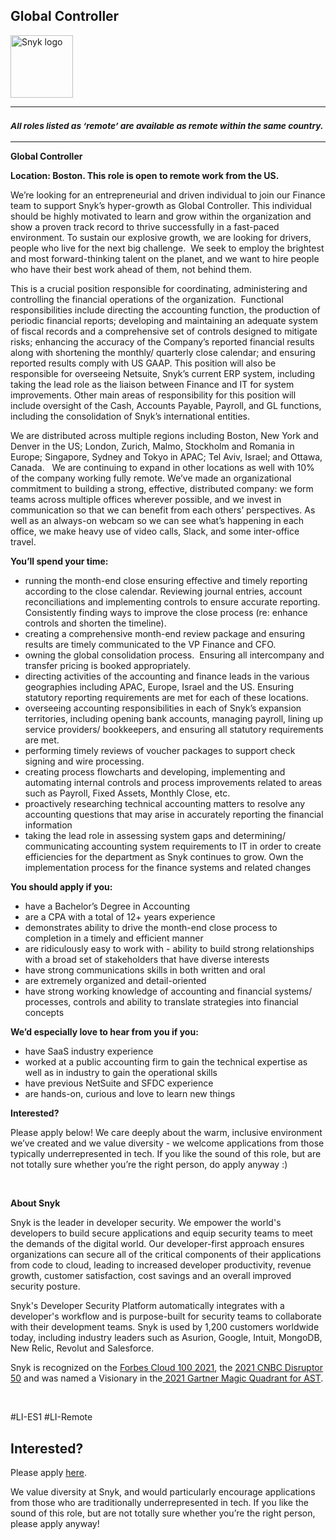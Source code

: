 Global Controller
---

<img src="https://res.cloudinary.com/snyk/image/upload/v1537345894/press-kit/brand/logo-black.png" width="100" alt="Snyk logo" />

<hr>
<h3><em><strong><sub>All roles listed as ‘remote’ are available as remote within the same country.</sub></strong></em></h3>
<hr>
<p class="p1"><span class="s1"><strong>Global Controller</strong></span></p>
<p class="p1"><span class="s1"><strong>Location: Boston. This role is open to remote work from the US.</strong></span></p>
<p class="p2"><span class="s1">We’re looking for an entrepreneurial and driven individual to join our Finance team to support Snyk’s hyper-growth as Global Controller. This individual should be highly motivated to learn and grow within the organization and show a proven track record to thrive successfully in a fast-paced environment. To sustain our explosive growth, we are looking for drivers, people who live for the next big challenge.<span class="Apple-converted-space">&nbsp; </span>We seek to employ the brightest and most forward-thinking talent on the planet, and we want to hire people who have their best work ahead of them, not behind them. <span class="Apple-converted-space">&nbsp;</span></span></p>
<p class="p2"><span class="s1">This is a crucial position responsible for coordinating, administering and controlling the financial operations of the organization.<span class="Apple-converted-space">&nbsp; </span>Functional responsibilities include directing the accounting function, the production of periodic financial reports; developing and maintaining an adequate system of fiscal records and a comprehensive set of controls designed to mitigate risks; enhancing the accuracy of the Company’s reported financial results along with shortening the monthly/ quarterly close calendar; and ensuring reported results comply with US GAAP. This position will also be responsible for overseeing Netsuite, Snyk’s current ERP system, including taking the lead role as the liaison between Finance and IT for system improvements. Other main areas of responsibility for this position will include oversight of the Cash, Accounts Payable, Payroll, and GL functions, including the consolidation of Snyk’s international entities.</span></p>
<p class="p2"><span class="s1">We are distributed across multiple regions including Boston, New York and Denver in the US; London, Zurich, Malmo, Stockholm and Romania in Europe; Singapore, Sydney and Tokyo in APAC; Tel Aviv, Israel; and Ottawa, Canada. <span class="Apple-converted-space">&nbsp; </span>We are continuing to expand in other locations as well with 10% of the company working fully remote. We’ve made an organizational commitment to building a strong, effective, distributed company: we form teams across multiple offices wherever possible, and we invest in communication so that we can benefit from each others’ perspectives. As well as an always-on webcam so we can see what’s happening in each office, we make heavy use of video calls, Slack, and some inter-office travel.</span></p>
<p class="p1"><span class="s2"><strong>You’ll spend your time:</strong></span></p>
<ul class="ul1">
<li class="li3"><span class="s1">running the month-end close ensuring effective and timely reporting according to the close calendar. Reviewing journal entries, account reconciliations and implementing controls to ensure accurate reporting. Consistently finding ways to improve the close process (re: enhance controls and shorten the timeline). <span class="Apple-converted-space">&nbsp;</span></span></li>
<li class="li3"><span class="s1">creating a comprehensive month-end review package and ensuring results are timely communicated to the VP Finance and CFO.</span></li>
<li class="li3"><span class="s1">owning the global consolidation process.<span class="Apple-converted-space">&nbsp; </span>Ensuring all intercompany and transfer pricing is booked appropriately. <span class="Apple-converted-space">&nbsp;</span></span></li>
<li class="li3"><span class="s1">directing activities of the accounting and finance leads in the various geographies including APAC, Europe, Israel and the US. Ensuring statutory reporting requirements are met for each of these locations.</span></li>
<li class="li3"><span class="s1">overseeing accounting responsibilities in each of Snyk’s expansion territories, including opening bank accounts, managing payroll, lining up service providers/ bookkeepers, and ensuring all statutory requirements are met. <span class="Apple-converted-space">&nbsp;</span></span></li>
<li class="li3"><span class="s1">performing timely reviews of voucher packages to support check signing and wire processing.<span class="Apple-converted-space">&nbsp;</span></span></li>
<li class="li3"><span class="s1">creating process flowcharts and developing, implementing and automating internal controls and process improvements related to areas such as Payroll, Fixed Assets, Monthly Close, etc.<span class="Apple-converted-space">&nbsp; &nbsp;</span></span></li>
<li class="li3"><span class="s1">proactively researching technical accounting matters to resolve any accounting questions that may arise in accurately reporting the financial information</span></li>
<li class="li2"><span class="s1">taking the lead role in assessing system gaps and determining/ communicating accounting system requirements to IT in order to create efficiencies for the department as Snyk continues to grow. Own the implementation process for the finance systems and related changes<span class="Apple-converted-space">&nbsp;</span></span></li>
</ul>
<p class="p2"><span class="s2"><strong>You should apply if you:</strong></span></p>
<ul class="ul1">
<li class="li3"><span class="s1">have a Bachelor’s Degree in Accounting</span></li>
<li class="li3"><span class="s1">are a CPA with a total of 12+ years experience</span></li>
<li class="li3"><span class="s1">demonstrates ability to drive the month-end close process to completion in a timely and efficient manner</span></li>
<li class="li3"><span class="s1">are ridiculously easy to work with - ability to build strong relationships with a broad set of stakeholders that have diverse interests</span></li>
<li class="li3"><span class="s1">have strong communications skills in both written and oral<span class="Apple-converted-space">&nbsp;</span></span></li>
<li class="li3"><span class="s1">are extremely organized and detail-oriented<span class="Apple-converted-space">&nbsp;</span></span></li>
<li class="li2"><span class="s1">have strong working knowledge of accounting and financial systems/ processes, controls and ability to translate strategies into financial concepts</span></li>
</ul>
<p class="p2"><span class="s2"><strong>We’d especially love to hear from you if you:</strong></span></p>
<ul class="ul1">
<li class="li3"><span class="s1">have SaaS industry experience</span></li>
<li class="li3"><span class="s1">worked at a public accounting firm to gain the technical expertise as well as in industry to gain the operational skills</span></li>
<li class="li3"><span class="s1">have previous NetSuite and SFDC experience</span></li>
<li class="li2"><span class="s1">are hands-on, curious and love to learn new things</span></li>
</ul>
<p class="p2"><span class="s1"><strong>Interested?</strong></span></p>
<p class="p2"><span class="s1">Please apply below! We care deeply about the warm, inclusive environment we’ve created and we value diversity - we welcome applications from those typically underrepresented in tech. If you like the sound of this role, but are not totally sure whether you’re the right person, do apply anyway :)</span></p>
<p class="p2">&nbsp;</p>
<p><strong>About Snyk</strong></p>
<p><span style="font-weight: 400;">Snyk is the leader in developer security. We empower the world's developers to build secure applications and equip security teams to meet the demands of the digital world. Our developer-first approach ensures organizations can secure all of the critical components of their applications from code to cloud, leading to increased developer productivity, revenue growth, customer satisfaction, cost savings and an overall improved security posture.&nbsp;</span></p>
<p><span style="font-weight: 400;">Snyk's Developer Security Platform automatically integrates with a developer's workflow and is purpose-built for security teams to collaborate with their development teams. Snyk is used by 1,200 customers worldwide today, including industry leaders such as Asurion, Google, Intuit, MongoDB, New Relic, Revolut and Salesforce.</span></p>
<p><span style="font-weight: 400;">Snyk is recognized on the </span><a href="https://www.forbes.com/cloud100/#6f24b5ba5f94"><span style="font-weight: 400;">Forbes Cloud 100 2021</span></a><span style="font-weight: 400;">, the </span><a href="https://www.cnbc.com/2021/05/25/these-are-the-2021-cnbc-disruptor-50-companies.html"><span style="font-weight: 400;">2021 CNBC Disruptor 50</span></a><span style="font-weight: 400;"> and was named a Visionary in the</span><a href="https://snyk.io/blog/snyk-visionary-2021-gartner-magic-quadrant-for-ast/"><span style="font-weight: 400;"> 2021 Gartner Magic Quadrant for AST</span></a><span style="font-weight: 400;">.</span></p>
<p>&nbsp;</p>
<p><span style="font-weight: 400;">#LI-ES1 #LI-Remote</span></p>

Interested?
---

Please apply [here](https://boards.greenhouse.io/snyk/jobs/5569842002#app).

We value diversity at Snyk, and would particularly encourage applications from those who are traditionally underrepresented in tech.
If you like the sound of this role, but are not totally sure whether you’re the right person, please apply anyway!
